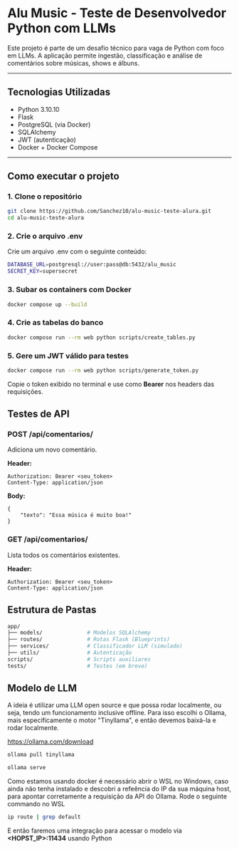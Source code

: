 # Alu Music - Teste de Desenvolvedor Python com LLMs

Este projeto é parte de um desafio técnico para vaga de Python com foco em LLMs. A aplicação permite ingestão, classificação e análise de comentários sobre músicas, shows e álbuns.

---

## Tecnologias Utilizadas

- Python 3.10.10
- Flask
- PostgreSQL (via Docker)
- SQLAlchemy
- JWT (autenticação)
- Docker + Docker Compose

---

## Como executar o projeto

### 1. Clone o repositório

```bash
git clone https://github.com/Sanchez10/alu-music-teste-alura.git
cd alu-music-teste-alura
```

### 2. Crie o arquivo .env

Crie um arquivo .env com o seguinte conteúdo:

```bash
DATABASE_URL=postgresql://user:pass@db:5432/alu_music
SECRET_KEY=supersecret
```

### 3. Subar os containers com Docker

```bash
docker compose up --build
```

### 4. Crie as tabelas do banco

```bash
docker compose run --rm web python scripts/create_tables.py
```

### 5. Gere um JWT válido para testes

```bash
docker compose run --rm web python scripts/generate_token.py
```

Copie o token exibido no terminal e use como **Bearer** nos headers das requisições.

## Testes de API

### POST /api/comentarios/

Adiciona um novo comentário.

**Header:**

```http
Authorization: Bearer <seu_token>
Content-Type: application/json
```

**Body:**

```http
{
    "texto": "Essa música é muito boa!"
}
```

### GET /api/comentarios/

Lista todos os comentários existentes.

**Header:**

```http
Authorization: Bearer <seu_token>
Content-Type: application/json
```

## Estrutura de Pastas

```bash
app/
├── models/              # Modelos SQLAlchemy
├── routes/              # Rotas Flask (Blueprints)
├── services/            # Classificador LLM (simulado)
├── utils/               # Autenticação
scripts/                 # Scripts auxiliares
tests/                   # Testes (em breve)
```

## Modelo de LLM

A ideia é utilizar uma LLM open source e que possa rodar localmente, ou seja, tendo um funcionamento inclusive offline. Para isso escolhi o Ollama, mais especificamente o motor "Tinyllama", e então devemos baixá-la e rodar localmente.

https://ollama.com/download

```bash
ollama pull tinyllama
```

```bash
ollama serve
```

Como estamos usando docker é necessário abrir o WSL no Windows, caso ainda não tenha instalado e descobri a refeência do IP da sua máquina host, para apontar corretamente a requisição da API do Ollama. Rode o seguinte commando no WSL

```bash
ip route | grep default
```

E então faremos uma integração para acessar o modelo via **<HOPST_IP>:11434** usando Python
